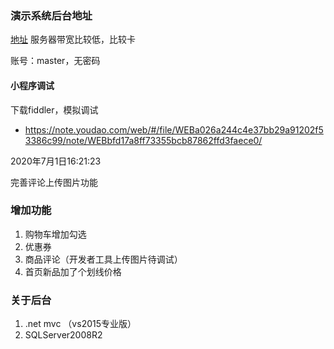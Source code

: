 
### 演示系统后台地址
[地址](https://www.chengyi.xyz/miniapp/)
服务器带宽比较低，比较卡

账号：master，无密码

#### 小程序调试
下载fiddler，模拟调试
- https://note.youdao.com/web/#/file/WEBa026a244c4e37bb29a91202f53386c99/note/WEBbfd17a8ff73355bcb87862ffd3faece0/


2020年7月1日16:21:23

完善评论上传图片功能


### 增加功能
1. 购物车增加勾选
2. 优惠券
3. 商品评论（开发者工具上传图片待调试）
4. 首页新品加了个划线价格

### 关于后台
1. .net mvc （vs2015专业版）
2. SQLServer2008R2